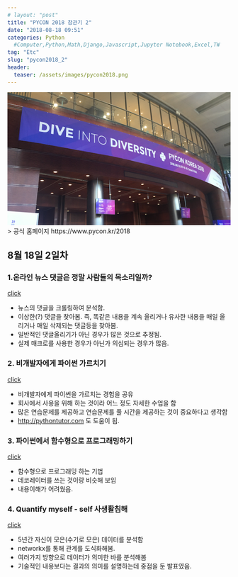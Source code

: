```yaml
---
# layout: "post"
title: "PYCON 2018 참관기 2"
date: "2018-08-18 09:51"
categories: Python
  #Computer,Python,Math,Django,Javascript,Jupyter Notebook,Excel,TW
tag: "Etc"
slug: "pycon2018_2"
header:
  teaser: /assets/images/pycon2018.png
---
```

<img src="/assets/images/pycon2018.png" width="600" height="300">
> 공식 홈페이지  https://www.pycon.kr/2018

## 8월 18일 2일차

### 1.온라인 뉴스 댓글은 정말 사람들의 목소리일까?
[click](https://www.pycon.kr/2018/program/51)
- 뉴스의 댓글을 크롤링하여 분석함.
- 이상한(?) 댓글을 찾아봄. 즉, 똑같은 내용을 계속 올리거나 유사한 내용을 매일 올리거나 매일 삭제되는 댓글등을 찾아봄.
- 일반적인 댓글올리기가 아닌 경우가 많은 것으로 추정됨.
- 실제 매크로를 사용한 경우가 아닌가 의심되는 경우가 많음.

### 2. 비개발자에게 파이썬 가르치기
[click](https://www.pycon.kr/2018/program/44)
- 비개발자에게 파이썬을 가르치는 경험을 공유
- 회사에서 사용을 위해 하는 것이라 어느 정도 자세한 수업을 함
- 많은 연습문제를 제공하고 연습문제를 풀 시간을 제공하는 것이 중요하다고 생각함
- http://pythontutor.com 도 도움이 됨.

### 3. 파이썬에서 함수형으로 프로그래밍하기
[click](https://www.pycon.kr/2018/program/1)
- 함수형으로 프로그래밍 하는 기법
- 데코레이터를 쓰는 것이랑 비슷해 보임
- 내용이해가 어려웠음.

### 4. Quantify myself - self 사생활침해
[click](https://www.pycon.kr/2018/program/25)
- 5년간 자신이 모은(수기로 모은) 데이터를 분석함
- networkx를 통해 관계를 도식화해봄.
- 여러가지 방향으로 데이터가 의미한 바를 분석해봄
- 기술적인 내용보다는 결과의 의미를 설명하는데 중점을 둔 발표였음.



